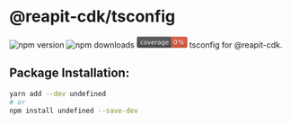 # @reapit-cdk/tsconfig
![npm version](https://img.shields.io/npm/v/@reapit-cdk/tsconfig) ![npm downloads](https://img.shields.io/npm/dm/@reapit-cdk/tsconfig) <svg xmlns="http://www.w3.org/2000/svg" xmlns:xlink="http://www.w3.org/1999/xlink" width="90" height="20" role="img" aria-label="coverage: 0%"><title>coverage: 0%</title><linearGradient id="s" x2="0" y2="100%"><stop offset="0" stop-color="#bbb" stop-opacity=".1"/><stop offset="1" stop-opacity=".1"/></linearGradient><clipPath id="r"><rect width="90" height="20" rx="3" fill="#fff"/></clipPath><g clip-path="url(#r)"><rect width="61" height="20" fill="#555"/><rect x="61" width="29" height="20" fill="#e05d44"/><rect width="90" height="20" fill="url(#s)"/></g><g fill="#fff" text-anchor="middle" font-family="Verdana,Geneva,DejaVu Sans,sans-serif" text-rendering="geometricPrecision" font-size="110"><text aria-hidden="true" x="315" y="150" fill="#010101" fill-opacity=".3" transform="scale(.1)" textLength="510">coverage</text><text x="315" y="140" transform="scale(.1)" fill="#fff" textLength="510">coverage</text><text aria-hidden="true" x="745" y="150" fill="#010101" fill-opacity=".3" transform="scale(.1)" textLength="190">0%</text><text x="745" y="140" transform="scale(.1)" fill="#fff" textLength="190">0%</text></g></svg>
tsconfig for @reapit-cdk.
## Package Installation:
```sh
yarn add --dev undefined
# or
npm install undefined --save-dev
```